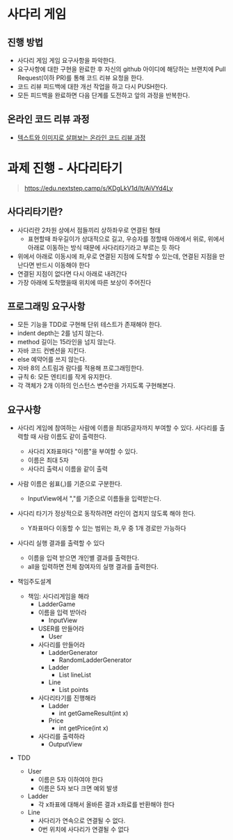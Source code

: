 # 사다리 게임
## 진행 방법
* 사다리 게임 게임 요구사항을 파악한다.
* 요구사항에 대한 구현을 완료한 후 자신의 github 아이디에 해당하는 브랜치에 Pull Request(이하 PR)를 통해 코드 리뷰 요청을 한다.
* 코드 리뷰 피드백에 대한 개선 작업을 하고 다시 PUSH한다.
* 모든 피드백을 완료하면 다음 단계를 도전하고 앞의 과정을 반복한다.

## 온라인 코드 리뷰 과정
* [텍스트와 이미지로 살펴보는 온라인 코드 리뷰 과정](https://github.com/nextstep-step/nextstep-docs/tree/master/codereview)

# 과제 진행 - 사다리타기
> https://edu.nextstep.camp/s/KDgLkV1d/lt/AiVYd4Ly

## 사다리타기란?
* 사다리란 2차원 상에서 점들끼리 상하좌우로 연결된 형태
  * 표현할때 좌우길이가 상대적으로 길고, 우승자를 정할때 아래에서 위로, 위에서 아래로 이동하는 방식 때문에 사다리타기라고 부르는 듯 하다
* 위에서 아래로 이동시에 좌,우로 연결된 지점에 도착할 수 있는데, 연결된 지점을 만난다면 반드시 이동해야 한다
* 연결된 지점이 없다면 다시 아래로 내려간다
* 가장 아래에 도착했을때 위치에 따른 보상이 주어진다

## 프로그래밍 요구사항
* 모든 기능을 TDD로 구현해 단위 테스트가 존재해야 한다.
* indent depth는 2를 넘지 않는다.
* method 길이는 15라인을 넘지 않는다.
* 자바 코드 컨벤션을 지킨다.
* else 예약어를 쓰지 않는다.
* 자바 8의 스트림과 람다를 적용해 프로그래밍한다.
* 규칙 6: 모든 엔티티를 작게 유지한다.
* 각 객체가 2개 이하의 인스턴스 변수만을 가지도록 구현해본다.

## 요구사항
* 사다리 게임에 참여하는 사람에 이름을 최대5글자까지 부여할 수 있다. 사다리를 출력할 때 사람 이름도 같이 출력한다.
  * 사다리 X좌표마다 "이름"을 부여할 수 있다.
  * 이름은 최대 5자
  * 사다리 출력시 이름을 같이 출력
* 사람 이름은 쉼표(,)를 기준으로 구분한다.
  * InputView에서 ","를 기준으로 이름들을 입력받는다.
* 사다리 타기가 정상적으로 동작하려면 라인이 겹치지 않도록 해야 한다.
  * Y좌표마다 이동할 수 있는 범위는 좌,우 중 1개 경로만 가능하다
* 사다리 실행 결과를 출력할 수 있다
  * 이름을 입력 받으면 개인별 결과를 출력한다.
  * all을 입력하면 전체 참여자의 실행 결과를 출력한다.
  
* 책임주도설계
  * 책임: 사다리게임을 해라
    * LadderGame
    * 이름을 입력 받아라
      * InputView
    * USER를 만들어라
      * User
    * 사다리를 만들어라
      * LadderGenerator
        * RandomLadderGenerator
      * Ladder
        * List<Line> lineList
      * Line
        * List<Boolean> points
    * 사다리타기를 진행해라
      * Ladder
        * int getGameResult(int x)
      * Price
        * int getPrice(int x)
    * 사다리를 출력하라
      * OutputView
      
* TDD
  * User
    * 이름은 5자 이하여야 한다
    * 이름은 5자 보다 크면 예외 발생
  * Ladder
    * 각 x좌표에 대해서 올바른 결과 x좌료를 반환해야 한다
  * Line
    * 사다리가 연속으로 연결될 수 없다.
    * 0번 위치에 사다리가 연결될 수 없다

